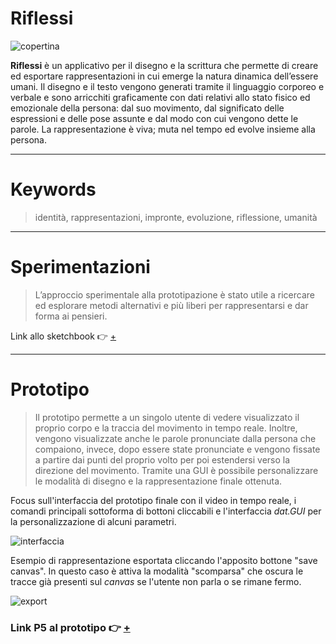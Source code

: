 # Riflessi
![copertina](https://user-images.githubusercontent.com/75098849/122579286-0b945480-d055-11eb-9edf-176f99ddec04.jpg)

**Riflessi** è un applicativo per il disegno e la scrittura che permette di creare ed esportare rappresentazioni in cui emerge la natura dinamica dell’essere umani. 
Il disegno e il testo vengono generati tramite il linguaggio corporeo e verbale e sono arricchiti graficamente con dati relativi allo stato fisico ed emozionale della persona: dal suo movimento, dal significato delle espressioni e delle pose assunte e dal modo con cui vengono dette le parole. La rappresentazione è viva; muta nel tempo ed evolve insieme alla persona.

---

# Keywords
> identità, rappresentazioni, impronte, evoluzione, riflessione, umanità

---

# Sperimentazioni 

> L’approccio sperimentale alla prototipazione è stato utile a ricercare ed esplorare metodi alternativi e più liberi per rappresentarsi e dar forma ai pensieri.

Link allo sketchbook 👉 [+](https://github.com/andrea-castellucci/archive/tree/main/andrea-castellucci/making_visible/sketchbook)

---

# Prototipo
> Il prototipo permette a un singolo utente di vedere visualizzato il proprio corpo e la traccia del movimento in tempo reale. Inoltre, vengono visualizzate anche le parole pronunciate dalla persona che compaiono, invece, dopo essere state pronunciate e vengono fissate a partire dai punti del proprio volto per poi estendersi verso la direzione del movimento.
> Tramite una GUI è possibile personalizzare le modalità di disegno e la rappresentazione finale ottenuta.


Focus sull'interfaccia del prototipo finale con il video 
in tempo reale, i comandi principali sottoforma di bottoni cliccabili e l'interfaccia _dat.GUI_ per la personalizzazione di 
alcuni parametri. 


![interfaccia](https://user-images.githubusercontent.com/75098849/122620837-41a4f900-d094-11eb-9573-47f56f9bb16b.jpg)



Esempio di rappresentazione esportata cliccando l'apposito bottone "save canvas".
In questo caso è attiva la modalità "scomparsa" che oscura le tracce già presenti sul _canvas_ se l'utente non parla o se rimane fermo.


![export](https://user-images.githubusercontent.com/75098849/122620861-52556f00-d094-11eb-880a-a75690113d16.jpg)

### Link P5 al prototipo 👉 [+](https://editor.p5js.org/andrea-castellucci/full/rBVMC9INK)
